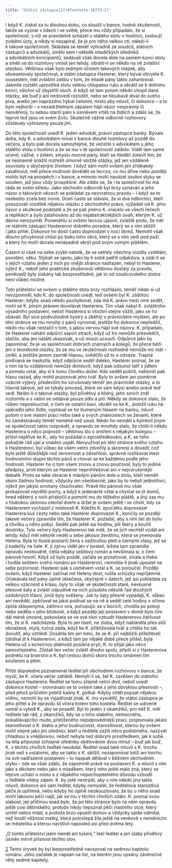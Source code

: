 ```yaml
---
title: "Státní zástupce[2](#footnote-10773-2)"
---
```


I když K. získal za tu dlouhou dobu, co sloužil v bance, hodně zkušeností, takže se vyznal v lidech i ve světě, přece mu vždy připadalo, že si společnost, s níž se pravidelně scházel u stálého stolu v hostinci, zaslouží zvláštní úcty, a nikdy si nezapíral, že je pro něho velkou ctí, náleží-li k takové společnosti.
Skládala se téměř výhradně ze soudců, státních zástupců a advokátů, smělo sem i několik mladičkých úředníků a advokátních koncipientů, sedávali však docela dole na samém konci stolu a směli se do rozmluvy vmísit jen tehdy, obrátil-li se někdo na ně zvláštní otázkou.
Většinou však bylo jediným účelem takových otázek, aby obveselovaly společnost, a státní zástupce Hasterer, který býval obvykle K. sousedem, měl zvláštní zálibu v tom, že mladé pány takto zahanboval.
Jakmile roztáhl uprostřed stolu velkou chlupatou ruku a obrátil se k dolnímu konci, všichni už zbystřili sluch.
A když se tam potom někdo chopil dané otázky, ale buď ji ani nedovedl rozluštit, nebo se hloubavě díval do svého piva, anebo jen naprázdno hýbal čelistmi, místo aby mluvil, či dokonce – a to bylo nejhorší – s nezadržitelným zápalem hájil názor nesprávný či neověřený, tu sebou starší páni s úsměvem vrtěli na židlích a zdálo se, že teprve teď jsou ve svém živlu.
Skutečně vážné odborné rozhovory zůstávaly vyhrazeny pouze jim.

Do této společností uvedl K. jeden advokát, právní zástupce banky.
Bývala doba, kdy K. s advokátem míval v bance dlouhé rozmluvy až pozdě do večera, a bylo pak docela samozřejmé, že večeřel s advokátem u jeho stálého stolu v hostinci a že se mu v té společnosti zalíbilo.
Viděl tam samé učené, vážné, v jistém, smyslu mocné pány, kteří se hleděli zotavit tím, že se neúnavně snažili rozřešit úmorně složité otázky, jež jen vzdáleně souvisely s obyčejným životem.
I když sám mohl ovšem jen zřídkakdy zasáhnout, měl přece možnost dovědět se leccos, co mu dříve nebo později mohlo být na prospěch i v bance, a mimoto mohl navázat osobní styky se soudem, jež jsou vždy prospěšné.
Ale zdálo se, že i ta společnost ho má ráda ve svém středu.
Jako obchodní odborník byl brzy uznáván a jeho názor o takových věcech se pokládal za nezvratnou pravdu – i když se to neobešlo zcela bez ironie.
Dosti často se stávalo, že si dva odborníci, kteří posuzovali rozdílně nějakou otázku z obchodního práva, vyžádali od K. jeho názor o skutkové podstatě a že se pak jméno K. vracelo ve všech řečech a replikách a bylo zatahováno až do nejabstraktnějších úvah, kterým K. už dávno nerozuměl.
Ponenáhlu si ovšem leccos ujasnil, zvláště proto, že měl ve státním zástupci Hastererovi dobrého poradce, který se s ním sblížil i jako přítel.
Dokonce ho dosti často doprovázel v noci domů.
Nemohl však dlouho přivyknout chůzi po boku toho obra, který se s ním vedl pod paží a který ho mohl docela nenápadně ukrýt pod svým volným pláštěm.

Časem si však na sebe zvykli natolik, že se setřely všechny rozdíly vzdělání, povolání, věku.
Stýkali se spolu, jako by k sobě patřili odjakživa, a zdál-li se v jejich vztahu jeden z nich po vnější stránce nadřazen, nebyl to Hasterer, nýbrž K., neboť jeho praktické zkušenosti většinou dostaly za pravdu, poněvadž byly získány tak bezprostředně, jak to od soudcovského stolce není vůbec možné.

Toto přátelství se ovšem u stálého stolu brzy rozhlásilo, téměř nikdo si už nevzpomněl, kdo K. do společnosti uvedl, teď ovšem byl K. záštitou Hasterer; kdyby snad někdo pochyboval, zda má K. právo mezi nimi sedět, mohl se K. plným právem dovolávat Hasterera.
Tím však nabyl K. zvláštního výsadního postavení, neboť Hasterera si všichni stejné vážili, jako se ho obávali.
Byl sice podivuhodně bystrý a zběhlý v právnickém myšlení, ale po této stránce se mu mnohý z pánů vyrovnal, jestliže ho dokonce nepředčil, nikdo mu však nestačil v tom, s jakou vervou hájil své názory.
K. připadalo, že Hasterer nahání odpůrci aspoň strach, když už ho nemůže přesvědčit, stačilo, aby jen natáhl ukazovák, a už mnozí ucouvli.
Odpůrce jako by zapomínal, že je ve společnosti dobrých známých a kolegů, že přece běží jen o teoretické otázky, že se mu ve skutečnosti rozhodně nemůže nic stát – zmlkl, a jestliže jenom zavrtěl hlavou, svědčilo už to o odvaze.
Trapná podívaná se naskytla, když odpůrce seděl daleko, Hasterer poznal, že se s ním na tu vzdálenost nemůže domluvit, když pak odsunul talíř s jídlem a pomalu vstal, aby si k tomu člověku došel.
Kdo seděli poblíž, naklonili pak hlavu nazad, aby mohli pozorovat jeho tvář.
Byly to ovšem jen poměrné vzácné výjevy, především ho vzrušovaly téměř jen právnické otázky, a to hlavně takové, jež se týkaly procesů, které on sám kdysi anebo právě teď vedl.
Nešlo-li o takové otázky, byl přívětivý a klidný, jeho smích zněl roztomile a s vášní se oddával pouze jídlu a pití.
Někdy se dokonce stalo, že vůbec neposlouchal, o čem se ostatní baví, obrátil se ke K., položil ruku na opěradlo jeho židle, vyptával se ho tlumeným hlasem na banku, mluvil potom o své vlastní práci nebo také o svých známostech se ženami, které ho zaměstnávaly téměř neméně než soud.
Nikdo ho neviděl s kýmkoli jiným ve společnosti takto rozprávět, a opravdu se mnohdy stalo, že chtěl-li někdo Hasterera o něco poprosit – většinou šlo o smíření s nějakým kolegou – přišel nejdříve ke K., aby ho požádal o zprostředkování, a K.
se toho pokaždé rád ujal a snadno uspěl.
Nevyužíval po této stránce svého vztahu k Hastererovi, byl vůbec ke všem velmi zdvořilý a skromný a dovedl, což bylo ještě důležitější než skromnost a zdvořilost, správně rozlišovat mezi hodnostními stupni těchto pánů a chovat se ke každému podle jeho hodnosti.
Hasterer ho o tom všem znovu a znovu poučoval, byly to jediné předpisy, proti kterým se Hasterer neprohřešoval ani v nejvzrušenější debatě.
Proto se také obracel k mladým pánům dole u stolu, kteří neměli skoro žádnou hodnost, vždycky jen všeobecně, jako by to nebyli jednotlivci, nýbrž jen jakýsi smotaný chuchvalec.
Právě tito pánové mu však prokazovali největší pocty, a když k jedenácté vstal a chystal se jít domů, hned některý z nich přiskočil a pomohl mu do těžkého pláště, a jiný zas mu s hlubokou úklonou otevřel dveře a držel je ovšem ještě i ve chvíli, kdy za Hastererem vycházel z místnosti K. 
Kdežto K. zpočátku doprovázel Hasterera kus cesty nebo také Hasterer doprovázel K., končily se později takové večery zpravidla tím, že Hasterer K. požádal, aby s ním šel do bytu a chvilku u něho pobyl.
Seděli pak ještě asi hodinu, pili likéry a kouřili doutníky.
Tyto večery byly Hastererovi tak milé, že se jich nechtěl vzdát ani tehdy, když měl několik neděl u sebe jakousi ženštinu, která se jmenovala Helena.
Byla to tlustá postarší žena s nažloutlou pletí a černými vlasy, jež se jí kadeřily na čele.
K. ji zprvu viděl jen v posteli, ležela tam zpravidla opravdu nestoudně, četla nějaký sešitový román a nevšímala si, o čem pánové hovoří.
Když už bylo pozdě, začala se protahovat, zívala a třeba i hodila sešitem svého románu po Hastererovi, nemohla-li jinak upoutat na sebe pozornost.
Hasterer pak s úsměvem vstal a K.
se poroučel. Později ovšem, když Hasterer začínal mít Heleny dost, rušila schůzky nepříjemně.
Očekávala teď pány úplně oblečena, obyčejně v šatech, jež asi pokládala za velkou vzácnost a krásu, byly to však ve skutečnosti staré, nevkusné plesové šaty a zvlášť odpudivě na nich působilo několik řad dlouhých ozdobných třásní, jimiž byly ověšeny.
Jak ty šaty přesně vypadají, K. vůbec ani nevěděl, zpěčoval se jaksi podívat se na ně a seděl celé hodiny s očima zpola sklopenýma, zatímco ona, pohupujíc se v bocích, chodila po pokoji nebo seděla v jeho blízkosti, a když později její postavení v domě bylo čím dál méně únosné, pokoušela se ve své tísni vzbudit Hastererovu žárlivost tím, že si K. nadcházela. Byla to jen tíseň, ne zloba, když nakláněla přes stůl obnažená, otylá, tučná záda, když ke K. přibližovala tvář a chtěla ho tak donutit, aby vzhlédl.
Dosáhla tím jen toho, že se K. při nejbližší příležitosti zdráhal jít k Hastererovi, a když tam po nějaké době přece přišel, byla Helena už s konečnou platností poslána pryč; K. to přijal jako něco samozřejmého.
Zůstali ten večer zvlášť dlouho spolu, připili si z Hastererova podnětu na bratrství a K.
byl cestou domů skoro trochu omámen tím kouřením a pitím.

Příští dopoledne poznamenal ředitel při obchodním rozhovoru v bance, že myslí, že K. včera večer zahlédl.
Nemýlí-li se, šel K. zavěšen do státního zástupce Hasterera.
Ředitel se tomu zřejmě velmi divil, neboť uvedl dokonce kostel – srovnávalo se to ovšem také s jeho obvyklou přesností –, před jehož průčelím poblíž kašny K. potkal. Kdyby chtěl popsat nějakou vidinu, nemohl by se vyjadřovat jinak.
K. mu vysvětlil, že státní zástupce je jeho přítel a že opravdu šli včera kolem toho kostela.
Ředitel se udiveně usmál a vybídl K., aby se posadil.
Byl to jeden z okamžiků, pro něž K. měl ředitele tak rád, z okamžiků, kdy se u toho slabého, nemocného, pokašlávajícího muže, přetíženého nejodpovědnější prací, projevovala jakási starostlivost o K.
blaho a jeho budoucnost, starostlivost, kterou by ovšem mohl stejné jako jiní úředníci, kteří u ředitele zažili něco podobného, nazývat chladnou a vnějškovou, neboť nebyla než dobrým prostředkem, jak k sobě na léta připoutat schopné úředníky obětováním dvou minut – buď jak buď, K. v těchto chvílích řediteli neodolal.
Ředitel snad také mluvil s K.
trochu jinak než s ostatními, aby se takto s K.
sblížil, nezapomínal totiž ani trochu na své nadřazené postavení – to naopak dělával v běžném obchodním styku – zde se však zdálo, že zapomněl právě na postavení K. a mluvil s ním jako s děckem nebo jako s mladíkem, který toho ještě málo zná, který se teprve uchází o místo a z nějakého nepochopitelného důvodu vzbudil u ředitele vlídný zájem.
K. by jistě nestrpěl, aby s ním někdo jiný takto mluvil, dokonce ani sám ředitel, kdyby nemyslel, že ředitelova starostlivá péče je upřímná, nebo kdyby ho úplně neokouzlovalo, že by u něho snad mohl takovou péči najít, jak se mu v těchto chvílích zdálo.
K. poznal svou slabost; její příčinou snad bylo, že po této stránce bylo na něm opravdu ještě cosi dětinského, protože nikdy nepoznal péči vlastního otce, který umřel velice mlád, a protože brzo opustil domov a vždycky spíše odmítal, než loudil něžnost matky, která poloslepá žila ještě na venkově v neměnícím se městečku a kterou navštívil naposled asi před dvěma lety.

„O tomto přátelství jsem neměl ani tušení,“
řekl ředitel a jen slabý přívětivý úsměv mírnil přísnost těchto slov.

[2](#footnote-10773-2-backlink) Tento úryvek by byl bezprostředně navazoval na sedmou kapitolu románu.
Jeho začátek je napsán na list, na kterém jsou opsány závěrečné věty sedmé kapitoly.